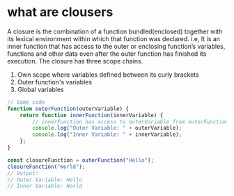 # what are clousers

A closure is the combination of a function bundled(enclosed) together with its lexical environment within which that function was declared. i.e, It is an inner function that has access to the outer or enclosing function’s variables, functions and other data even after the outer function has finished its execution. The closure has three scope chains.

1. Own scope where variables defined between its curly brackets
2. Outer function's variables
3. Global variables

```javascript
// Some code
function outerFunction(outerVariable) {
    return function innerFunction(innerVariable) {
        // innerFunction has access to outerVariable from outerFunction
        console.log("Outer Variable: " + outerVariable);
        console.log("Inner Variable: " + innerVariable);
    };
}

const closureFunction = outerFunction("Hello");
closureFunction("World");
// Output:
// Outer Variable: Hello
// Inner Variable: World

```

